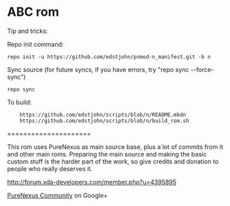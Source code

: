ABC rom
=====================

Tip and tricks:

Repo init command:

	repo init -u https://github.com/edstjohn/pnmod-n_manifest.git -b n

Sync source (for future syncs, if you have errors, try "repo sync --force-sync")

	repo sync

To build:

        https://github.com/edstjohn/scripts/blob/n/README.mkdn
        https://github.com/edstjohn/scripts/blob/n/build_rom.sh


=====================

This rom uses PureNexus as main source base, plus a lot of commits from it and other main roms.
Preparing the main source and making the basic custom stuff is the harder part of the work, so give credits and donation to people who really deserves it. 


http://forum.xda-developers.com/member.php?u=4395895


[PureNexus Community](https://plus.google.com/u/0/communities/103055954354785266764) on Google+


